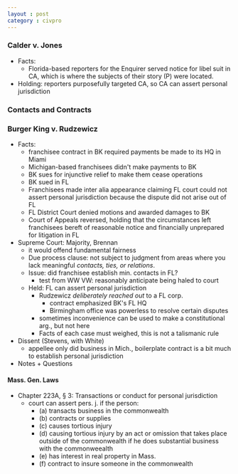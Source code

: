 ```yaml
---
layout : post
category : civpro
---
```


### Calder v. Jones
- Facts:
	- Florida-based reporters for the Enquirer served notice for libel suit in CA, which is where the subjects of their story (P) were located.
- Holding: reporters purposefully targeted CA, so CA can assert personal jurisdiction

### Contacts and Contracts

### Burger King v. Rudzewicz
- Facts:
	- franchisee contract in BK required payments be made to its HQ in Miami
	- Michigan-based franchisees didn't make payments to BK
	- BK sues for injunctive relief to make them cease operations
	- BK sued in FL
	- Franchisees made inter alia appearance claiming FL court could not assert personal jurisdiction because the dispute did not arise out of FL
	- FL District Court denied motions and awarded damages to BK
	- Court of Appeals reversed, holding that the circumstances left franchisees bereft of reasonable notice and financially unprepared for litigation in FL
- Supreme Court: Majority, Brennan
	- it would offend fundamental fairness
	- Due process clause: not subject to judgment from areas where you lack meaningful *contacts, ties, or relations*.
	- Issue: did franchisee establish min. contacts in FL?
		- test from WW VW: reasonably anticipate being haled to court
	- Held: FL can assert personal jurisdiction
		- Rudzewicz *deliberately reached out* to a FL corp.
			- contract emphasized BK's FL HQ
			- Birmingham office was powerless to resolve certain disputes
		- sometimes inconvenience can be used to make a constitutional arg., but not here
		- Facts of each case must weighed, this is not a talismanic rule
- Dissent (Stevens, with White)
	- appellee only did business in Mich., boilerplate contract is a bit much to establish personal jurisdiction
- Notes + Questions

#### Mass. Gen. Laws
- Chapter 223A, § 3: Transactions or conduct for personal jurisdiction
	- court can assert pers. j. if the person:
		- (a) transacts business in the commonwealth
		- (b) contracts or supplies
		- (c) causes tortious injury
		- (d) causing tortious injury by an act or omission that takes place outside of the commonwealth if he does substantial business with the commonweealth
		- (e) has interest in real property in Mass.
		- (f) contract to insure someone in the commonwealth
